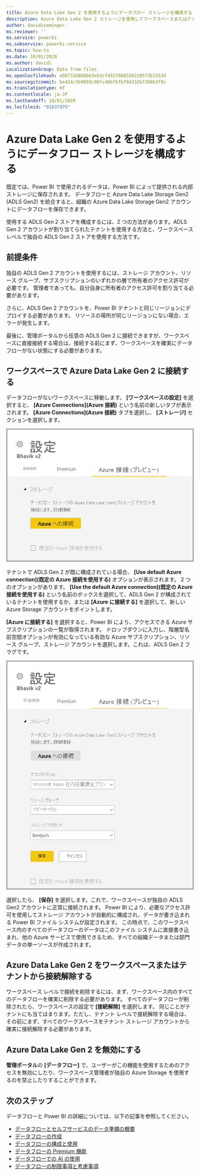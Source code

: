```yaml
---
title: Azure Data Lake Gen 2 を使用するようにデータフロー ストレージを構成する
description: Azure Data Lake Gen 2 ストレージを使用してワークスペースまたはテナントを構成する方法の概要
author: davidiseminger
ms.reviewer: ''
ms.service: powerbi
ms.subservice: powerbi-service
ms.topic: how-to
ms.date: 10/01/2020
ms.author: davidi
LocalizationGroup: Data from files
ms.openlocfilehash: eb67336868bb3eb3cf4527660330219573b1553d
ms.sourcegitcommit: be424c5b9659c96fc40bfbfbf04332b739063f9c
ms.translationtype: HT
ms.contentlocale: ja-JP
ms.lasthandoff: 10/01/2020
ms.locfileid: "91637975"
---
```

# <a name="configuring-dataflow-storage-to-use-azure-data-lake-gen-2"></a>Azure Data Lake Gen 2 を使用するようにデータフロー ストレージを構成する 

既定では、Power BI で使用されるデータは、Power BI によって提供される内部ストレージに保存されます。 データフローと Azure Data Lake Storage Gen2 (ADLS Gen2) を統合すると、組織の Azure Data Lake Storage Gen2 アカウントにデータフローを保存できます。

使用する ADLS Gen 2 ストアを構成するには、2 つの方法があります。ADLS Gen 2 アカウントが割り当てられたテナントを使用する方法と、ワークスペース レベルで独自の ADLS Gen 2 ストアを使用する方法です。 

## <a name="pre-requisites"></a>前提条件

独自の ADLS Gen 2 アカウントを使用するには、ストレージ アカウント、リソース グループ、サブスクリプションのいずれかの層で所有者のアクセス許可が必要です。 管理者であっても、自分自身に所有者のアクセス許可を割り当てる必要があります。 

さらに、ADLS Gen 2 アカウントを、Power BI テナントと同じリージョンにデプロイする必要があります。 リソースの場所が同じリージョンにない場合、エラーが発生します。

最後に、管理ポータルから任意の ADLS Gen 2 に接続できますが、ワークスペースに直接接続する場合は、接続する前にまず、ワークスペースを確実にデータフローがない状態にする必要があります。

## <a name="connecting-to-an-azure-data-lake-gen-2-at-a-workspace"></a>ワークスペースで Azure Data Lake Gen 2 に接続する
データフローがないワークスペースに移動します。 **[ワークスペースの設定]** を選択すると、 **[Azure Connections]\(Azure 接続\)** という名前の新しいタブが表示されます。 **[Azure Connections]\(Azure 接続\)** タブを選択し、 **[ストレージ]** セクションを選択します。


![Azure に接続する](media/dataflows-azure-data-lake-storage-integration/connect-to-azure.png)
 
テナントで ADLS Gen 2 が既に構成されている場合、 **[Use default Azure connection]\(既定の Azure 接続を使用する\)** オプションが表示されます。 2 つのオプションがあります。 **[Use the default Azure connection]\(既定の Azure 接続を使用する\)** という名前のボックスを選択して、ADLS Gen 2 が構成されているテナントを使用するか、または **[Azure に接続する]** を選択して、新しい Azure Storage アカウントをポイントします。 

**[Azure に接続する]** を選択すると、Power BI により、アクセスできる Azure サブスクリプションの一覧が取得されます。 ドロップダウンに入力し、階層型名前空間オプションが有効になっている有効な Azure サブスクリプション、リソース グループ、ストレージ アカウントを選択します。これは、ADLS Gen 2 フラグです。

![サブスクリプションの詳細](media/dataflows-azure-data-lake-storage-integration/subscription-details-enter.png)
 
選択したら、 **[保存]** を選択します。これで、ワークスペースが独自の ADLS Gen2 アカウントに正常に接続されます。 Power BI により、必要なアクセス許可を使用してストレージ アカウントが自動的に構成され、データが書き込まれる Power BI ファイル システムが設定されます。 この時点で、このワークスペース内のすべてのデータフローのデータはこのファイル システムに直接書き込まれ、他の Azure サービスで使用できるため、すべての組織データまたは部門データの単一ソースが作成されます。

## <a name="detaching-azure-data-lake-gen-2-from-a-workspace-or-tenant"></a>Azure Data Lake Gen 2 をワークスペースまたはテナントから接続解除する

ワークスペース レベルで接続を削除するには、まず、ワークスペース内のすべてのデータフローを確実に削除する必要があります。 すべてのデータフローが削除されたら、ワークスペースの設定で **[接続解除]** を選択します。 同じことがテナントにも当てはまります。ただし、テナント レベルで接続解除する場合は、その前にまず、すべてのワークスペースをテナント ストレージ アカウントから確実に接続解除する必要があります。

## <a name="disabling-azure-data-lake-gen-2"></a>Azure Data Lake Gen 2 を無効にする

**管理ポータル**の **[データフロー]** で、ユーザーがこの機能を使用するためのアクセスを無効にしたり、ワークスペース管理者が独自の Azure Storage を使用するのを禁止したりすることができます。

## <a name="next-steps"></a>次のステップ
データフローと Power BI の詳細については、以下の記事を参照してください。

* [データフローとセルフサービスのデータ準備の概要](dataflows-introduction-self-service.md)
* [データフローの作成](dataflows-create.md)
* [データフローの構成と使用](dataflows-configure-consume.md)
* [データフローの Premium 機能](dataflows-premium-features.md)
* [データフローでの AI の使用](dataflows-machine-learning-integration.md)
* [データフローの制限事項と考慮事項](dataflows-features-limitations.md)